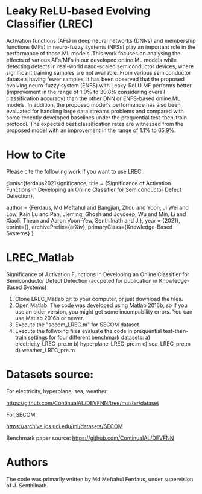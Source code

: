 # Leaky ReLU-based Evolving Classifier (LREC)
Activation functions (AFs) in deep neural networks (DNNs) and membership functions (MFs) in neuro-fuzzy systems (NFSs) play an important role in 
the performance of those ML models. This work focuses on analysing the effects of various AFs/MFs in our developed online ML models while detecting defects in 
real-world nano-scaled semiconductor devices, where significant training samples are not available. From various semiconductor datasets having fewer samples, 
it has been observed that the proposed evolving neuro-fuzzy system (ENFS) with Leaky-ReLU MF performs better (improvement in the range of 1.9% to 30.8%
considering overall classification accuracy) than the other DNN or ENFS-based online ML models. In addition, the proposed model's performance has also been 
evaluated for handling large data streams problems and compared with some recently developed baselines under the prequential test-then-train protocol. 
The expected best classification rates are witnessed from the proposed model with an improvement in the range of 1.1% to 65.9%.


# How to Cite
Please cite the following work if you want to use LREC.

@misc{ferdaus2021significance,
title = {Significance of Activation Functions in Developing an Online Classifier for Semiconductor Defect Detection},

author = {Ferdaus, Md Meftahul and Bangjian, Zhou and Yoon, Ji Wei and Low, Kain Lu and Pan, Jieming, Ghosh and Joydeep, Wu and Min, Li and Xiaoli, Thean and Aaron Voon-Yew, Senthilnath and J.},
year = {2021},
eprint={},
archivePrefix={arXiv},
primaryClass={Knowledge-Based Systems}
}


# LREC_Matlab

Significance of Activation Functions in Developing an Online Classifier for Semiconductor Defect Detection (accpeted for publication in Knowledge-Based Systems)

1. Clone LREC_Matlab git to your computer, or just download the files.
2. Open Matlab. The code was developed using Matlab 2016b, so if you use an older version, you might get some incompability errors. You can use Matlab 2016b or newer.
3. Execute the "secom_LREC.m" for SECOM dataset
4. Execute the follwoing files evaluate the code in prequential test-then-train settings for four different benchmark datasets:
   a) electricity_LREC_pre.m
   b) hyperplane_LREC_pre.m
   c) sea_LREC_pre.m
   d) weather_LREC_pre.m
   
   
# Datasets source: 
For electricity, hyperplane, sea, weather:

https://github.com/ContinualAL/DEVFNN/tree/master/dataset

For SECOM: 

https://archive.ics.uci.edu/ml/datasets/SECOM  

Benchmark paper source:
https://github.com/ContinualAL/DEVFNN 

# Authors
The code was primarily written by Md Meftahul Ferdaus, under supervision of J. Senthilnath.
